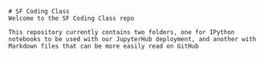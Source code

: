     # SF Coding Class
    Welcome to the SF Coding Class repo
    
    This repository currently contains two folders, one for IPython notebooks to be used with our JupyterHub deployment, and another with Markdown files that can be more easily read on GitHub